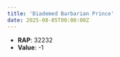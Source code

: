 ```yaml
---
title: 'Diademed Barbarian Prince'
date: 2025-08-05T00:00:00Z
---
```

- **RAP**: 32232
- **Value**: -1
